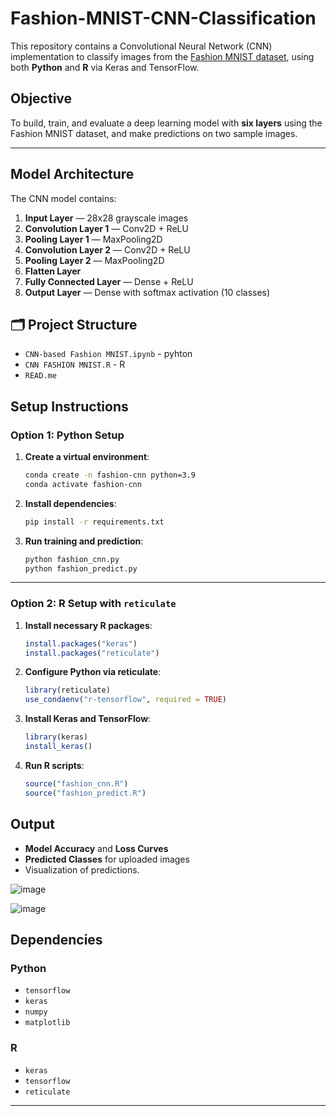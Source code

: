 # Fashion-MNIST-CNN-Classification

This repository contains a Convolutional Neural Network (CNN) implementation to classify images from the [Fashion MNIST dataset](https://keras.io/api/datasets/fashion_mnist/), using both **Python** and **R** via Keras and TensorFlow.

##  Objective

To build, train, and evaluate a deep learning model with **six layers** using the Fashion MNIST dataset, and make predictions on two sample images.

---

##  Model Architecture

The CNN model contains:

1. **Input Layer** — 28x28 grayscale images  
2. **Convolution Layer 1** — Conv2D + ReLU  
3. **Pooling Layer 1** — MaxPooling2D  
4. **Convolution Layer 2** — Conv2D + ReLU  
5. **Pooling Layer 2** — MaxPooling2D  
6. **Flatten Layer**  
7. **Fully Connected Layer** — Dense + ReLU  
8. **Output Layer** — Dense with softmax activation (10 classes)

## 🗂️ Project Structure
- ```CNN-based Fashion MNIST.ipynb``` - pyhton
- ```CNN FASHION MNIST.R``` - R
- ```READ.me```
 


##  Setup Instructions

### Option 1: Python Setup

1. **Create a virtual environment**:
   ```bash
   conda create -n fashion-cnn python=3.9
   conda activate fashion-cnn
   ```

2. **Install dependencies**:
   ```bash
   pip install -r requirements.txt
   ```

3. **Run training and prediction**:
   ```bash
   python fashion_cnn.py
   python fashion_predict.py
   ```

---

### Option 2: R Setup with `reticulate`

1. **Install necessary R packages**:
   ```r
   install.packages("keras")
   install.packages("reticulate")
   ```

2. **Configure Python via reticulate**:
   ```r
   library(reticulate)
   use_condaenv("r-tensorflow", required = TRUE)
   ```

3. **Install Keras and TensorFlow**:
   ```r
   library(keras)
   install_keras()
   ```

4. **Run R scripts**:
   ```r
   source("fashion_cnn.R")
   source("fashion_predict.R")
   ```
##  Output

- **Model Accuracy** and **Loss Curves**
- **Predicted Classes** for uploaded images
- Visualization of predictions.

![image](https://github.com/user-attachments/assets/3aefb55d-1ac0-402e-b48d-ce600ed943c1)

![image](https://github.com/user-attachments/assets/ed2ea8c4-673d-4c44-8a14-5e99c3eea6ab)

##  Dependencies

### Python
- `tensorflow`
- `keras`
- `numpy`
- `matplotlib`

### R
- `keras`
- `tensorflow`
- `reticulate`

---




